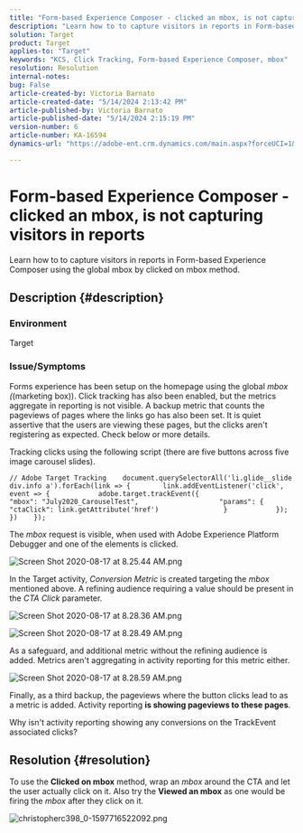 ```yaml
---
title: "Form-based Experience Composer - clicked an mbox, is not capturing visitors in reports"
description: "Learn how to to capture visitors in reports in Form-based Experience Composer using the global mbox by clicked on mbox method."
solution: Target
product: Target
applies-to: "Target"
keywords: "KCS, Click Tracking, Form-based Experience Composer, mbox"
resolution: Resolution
internal-notes: 
bug: False
article-created-by: Victoria Barnato
article-created-date: "5/14/2024 2:13:42 PM"
article-published-by: Victoria Barnato
article-published-date: "5/14/2024 2:15:19 PM"
version-number: 6
article-number: KA-16594
dynamics-url: "https://adobe-ent.crm.dynamics.com/main.aspx?forceUCI=1&pagetype=entityrecord&etn=knowledgearticle&id=a76a9b28-fc11-ef11-9f8a-6045bd0201f5"

---
```

# Form-based Experience Composer - clicked an mbox, is not capturing visitors in reports


Learn how to to capture visitors in reports in Form-based Experience Composer using the global mbox by clicked on mbox method.

## Description {#description}


### <b>Environment</b>

Target

### <b>Issue/Symptoms</b>

Forms experience has been setup on the homepage using the global *mbox (*(marketing box)). Click tracking has also been enabled, but the metrics aggregate in reporting is not visible. A backup metric that counts the pageviews of pages where the links go has also been set. It is quiet assertive that the users are viewing these pages, but the clicks aren't registering as expected. Check below or more details.



Tracking clicks using the following script (there are five buttons across five image carousel slides).




```
// Adobe Target Tracking    document.querySelectorAll('li.glide__slide div.info a').forEach(link => {        link.addEventListener('click', event => {            adobe.target.trackEvent({                    "mbox": "July2020_CarouselTest",                    "params": {                    "ctaClick": link.getAttribute('href')                }            });        })    });
```




The *mbox* request is visible, when used with Adobe Experience Platform Debugger and one of the elements is clicked.



![Screen Shot 2020-08-17 at 8.25.44 AM.png](https://experienceleaguecommunities.adobe.com/t5/image/serverpage/image-id/26222i8EFBFA8432501D9E/image-size/medium?v=1.0&amp;px=400 "Screen Shot 2020-08-17 at 8.25.44 AM.png")



In the Target activity, *Conversion Metric* is created targeting the *mbox* mentioned above. A refining audience requiring a value should be present in the *CTA Click* parameter.



![Screen Shot 2020-08-17 at 8.28.36 AM.png](https://experienceleaguecommunities.adobe.com/t5/image/serverpage/image-id/26225i9E8B86819537BB25/image-size/medium?v=1.0&amp;px=400 "Screen Shot 2020-08-17 at 8.28.36 AM.png")

![Screen Shot 2020-08-17 at 8.28.49 AM.png](https://experienceleaguecommunities.adobe.com/t5/image/serverpage/image-id/26223i6D9AAA0A81236A58/image-size/medium?v=1.0&amp;px=400 "Screen Shot 2020-08-17 at 8.28.49 AM.png")



As a safeguard, and additional metric without the refining audience is added. Metrics aren't aggregating in activity reporting for this metric either.



![Screen Shot 2020-08-17 at 8.28.59 AM.png](https://experienceleaguecommunities.adobe.com/t5/image/serverpage/image-id/26224iFF036B11B2E932FC/image-size/medium?v=1.0&amp;px=400 "Screen Shot 2020-08-17 at 8.28.59 AM.png")



Finally, as a third backup, the pageviews where the button clicks lead to as a metric is added. Activity reporting <b>is showing pageviews to these pages</b>.



Why isn't activity reporting showing any conversions on the TrackEvent associated clicks?


## Resolution {#resolution}


To use the <b>Clicked on mbox</b> method, wrap an *mbox* around the CTA and let the user actually click on it. Also try the <b>Viewed an mbox</b> as one would be firing the *mbox* after they click on it.



![christopherc398_0-1597716522092.png](https://experienceleaguecommunities.adobe.com/t5/image/serverpage/image-id/26237i01409F8DF7D2F948/image-size/medium?v=1.0&amp;px=400)


